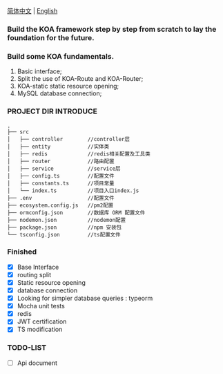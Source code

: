 [简体中文](./README.md) | [English](./README.en.md)

### Build the KOA framework step by step from scratch to lay the foundation for the future.

### Build some KOA fundamentals.

1. Basic interface;
2. Split the use of KOA-Route and KOA-Router;
3. KOA-static static resource opening;
4. MySQL database connection;

### PROJECT DIR INTRODUCE

```
.
├── src
│   ├── controller        //controller层
│   ├── entity            //实体类
│   ├── redis             //redis相关配置及工具类
│   ├── router            //路由配置
│   ├── service           //service层
│   ├── config.ts         //配置文件
│   ├── constants.ts      //项目常量
│   └── index.ts          //项目入口index.js
├── .env                  //配置文件
├── ecosystem.config.js   //pm2配置
├── ormconfig.json        //数据库 ORM 配置文件
├── nodemon.json          //nodemon配置
├── package.json          //npm 安装包
└── tsconfig.json         //ts配置文件
```

### Finished

- [x] Base Interface
- [x] routing split
- [x] Static resource opening
- [x] database connection
- [x] Looking for simpler database queries : typeorm
- [x] Mocha unit tests
- [x] redis
- [x] JWT certification
- [x] TS modification

### TODO-LIST

- [ ] Api document
